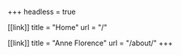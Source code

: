 +++
headless = true

[[link]]
title = "Home"
url = "/"

[[link]]
title = "Anne Florence"
url = "/about/"
+++
